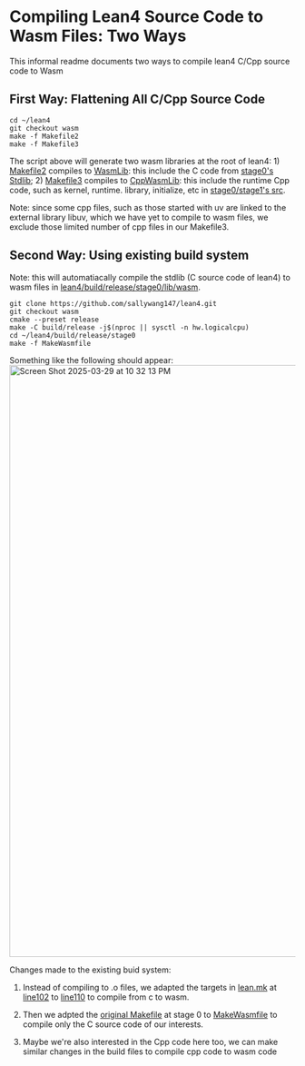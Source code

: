 # Compiling Lean4 Source Code to Wasm Files: Two Ways 

This informal readme documents two ways to compile lean4 C/Cpp source code to Wasm

## First Way: Flattening All C/Cpp Source Code 

```
cd ~/lean4
git checkout wasm
make -f Makefile2
make -f Makefile3
```
The script above will generate two wasm libraries at the root of lean4: 1) [Makefile2](https://github.com/sallywang147/lean4/blob/wasm/Makefile2)  compiles to [WasmLib](https://github.com/sallywang147/lean4/tree/wasm/WasmLib): this include the C code from [stage0's Stdlib](https://github.com/sallywang147/lean4/tree/wasm/stage0/stdlib); 2) [Makefile3](https://github.com/sallywang147/lean4/blob/wasm/Makefile3) compiles to [CppWasmLib](https://github.com/sallywang147/lean4/tree/wasm/CppWasmLib): this include the runtime Cpp code, such as kernel, runtime. library, initialize, etc in [stage0/stage1's src](https://github.com/sallywang147/lean4/tree/wasm/stage0/src). 

Note: since some cpp files, such as those started with uv are linked to the external library libuv, which we have yet to compile to wasm files, we exclude those limited number of cpp files in our Makefile3. 

## Second Way: Using existing build system 

Note: this will automatiacally compile the stdlib (C source code of lean4) to wasm files in [lean4/build/release/stage0/lib/wasm](https://github.com/sallywang147/lean4/tree/wasm/build/release/stage0/lib/wasm). 
```
git clone https://github.com/sallywang147/lean4.git
git checkout wasm
cmake --preset release
make -C build/release -j$(nproc || sysctl -n hw.logicalcpu)
cd ~/lean4/build/release/stage0
make -f MakeWasmfile
```
Something like the following should appear: 
<img width="1043" alt="Screen Shot 2025-03-29 at 10 32 13 PM" src="https://github.com/user-attachments/assets/4bd8a397-ab18-492b-95e4-0f6645b858a6" />

Changes made to the existing buid system: 

1. Instead of compiling to .o files, we adapted the targets in [lean.mk](https://github.com/sallywang147/lean4/blob/wasm/build/release/stage0/share/lean/lean.mk) at [line102](https://github.com/sallywang147/lean4/blob/bf3565b3fc0b9626417afa0b41ed79fe0dc06d1f/build/release/stage0/share/lean/lean.mk#L102) to [line110](https://github.com/sallywang147/lean4/blob/bf3565b3fc0b9626417afa0b41ed79fe0dc06d1f/build/release/stage0/share/lean/lean.mk#L110) to compile from c to wasm. 

2. Then we adpted the [original Makefile](https://github.com/sallywang147/lean4/blob/wasm/build/release/stage0/Makefile) at stage 0 to [MakeWasmfile](https://github.com/sallywang147/lean4/blob/wasm/build/release/stage0/MakeWasmfile) to compile only the C source code of our interests.

3. Maybe we're also interested in the Cpp code here too, we can make similar changes in the build files to compile cpp code to wasm code
